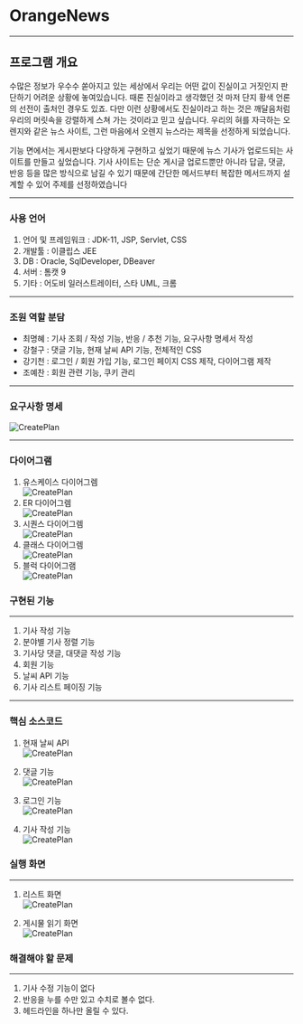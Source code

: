 # OrangeNews

***
## 프로그램 개요
 수많은 정보가 우수수 쏟아지고 있는 세상에서 우리는 어떤 값이 진실이고 거짓인지 판단하기 어려운 상황에 놓여있습니다. 때론 진실이라고 생각했던 것 마저 단지 황색 언론의 선전이 출처인 경우도 있죠. 다만 이런 상황에서도 진실이라고 하는 것은 깨달음처럼 우리의 머릿속을 강렬하게 스쳐 가는 것이라고 믿고 싶습니다. 우리의 혀를 자극하는 오렌지와 같은 뉴스 사이트, 그런 마음에서 오렌지 뉴스라는 제목을 선정하게 되었습니다.

 기능 면에서는 게시판보다 다양하게 구현하고 싶었기 때문에 뉴스 기사가 업로드되는 사이트를 만들고 싶었습니다. 기사 사이트는 단순 게시글 업로드뿐만 아니라 답글, 댓글, 반응 등을 많은 방식으로 남길 수 있기 때문에 간단한 메서드부터 복잡한 메서드까지 설계할 수 있어 주제를 선정하였습니다

***
### 사용 언어
 1. 언어 및 프레임워크 : JDK-11, JSP, Servlet, CSS
 2. 개발툴 : 이클립스 JEE
 3. DB : Oracle, SqlDeveloper, DBeaver
 4. 서버 : 톰캣 9
 5. 기타 : 어도비 일러스트레이터, 스타 UML, 크롬

***
### 조원 역할 분담
 * 최명혜 : 기사 조회 / 작성 기능, 반응 / 추천 기능, 요구사항 명세서 작성
 * 강철구 : 댓글 기능, 현재 날씨 API 기능, 전체적인 CSS
 * 강기천 : 로그인 / 회원 가입 기능, 로그인 페이지 CSS 제작, 다이어그램 제작
 * 조예찬 : 회원 관련 기능, 쿠키 관리

***
### 요구사항 명세<br/>
 ![CreatePlan](./img/require.png)

***
### 다이어그램<br/>
 1. 유스케이스 다이어그렘<br/>
 ![CreatePlan](./img/usecase.png)
 2. ER 다이어그렘<br/>
 ![CreatePlan](./img/erd.png)
 3. 시퀀스 다이어그렘<br/>
 ![CreatePlan](./img/seq.png)
 4. 클래스 다이어그렘<br/>
 ![CreatePlan](./img/class.png)
 5. 블럭 다이어그램<br />
 ![CreatePlan](./img/block.png)

### 구현된 기능
*** 
 1. 기사 작성 기능
 2. 분야별 기사 정렬 기능
 3. 기사당 댓글, 대댓글 작성 기능
 4. 회원 기능
 5. 날씨 API 기능
 6. 기사 리스트 페이징 기능

***
### 핵심 소스코드
 1. 현재 날씨 API <br/>
 ![CreatePlan](./img/weatherAPI.png)

 2. 댓글 기능 <br/>
 ![CreatePlan](./img/reply.png)

 3. 로그인 기능 <br/>
 ![CreatePlan](./img/login.png)

 4. 기사 작성 기능 <br/>
 ![CreatePlan](./img/addarticle.png)

### 실행 화면
***
 1. 리스트 화면 <br />
 ![CreatePlan](./img/home.png)

 2. 게시물 읽기 화면 <br />
 ![CreatePlan](./img/readarticle.png)

### 해결해야 할 문제
***
 1. 기사 수정 기능이 없다
 2. 반응을 누를 수만 있고 수치로 볼수 없다.
 3. 헤드라인을 하나만 올릴 수 있다.